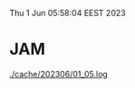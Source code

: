 Thu  1 Jun 05:58:04 EEST 2023
# JAM
<a href='./cache/202306/01_05.log'>./cache/202306/01_05.log</a>
